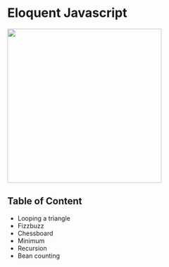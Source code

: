 # Eloquent Javascript
<img src="https://images-na.ssl-images-amazon.com/images/I/91q8Jx+j6iL.jpg" width="350" />

## Table of Content

- Looping a triangle
- Fizzbuzz
- Chessboard
- Minimum
- Recursion
- Bean counting

